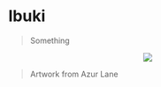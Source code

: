 # Ibuki

> Something

<p align="center">
    <img src="https://azurlane.netojuu.com/images/thumb/2/2d/IbukiCasual.png/587px-IbukiCasual.png"> 
</p>

> Artwork from Azur Lane
> 
